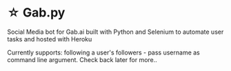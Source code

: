 # ☆ Gab.py

Social Media bot for Gab.ai built with Python and Selenium to automate user tasks and hosted with Heroku

Currently supports: following a user's followers - pass username as command line argument. Check back later for more..